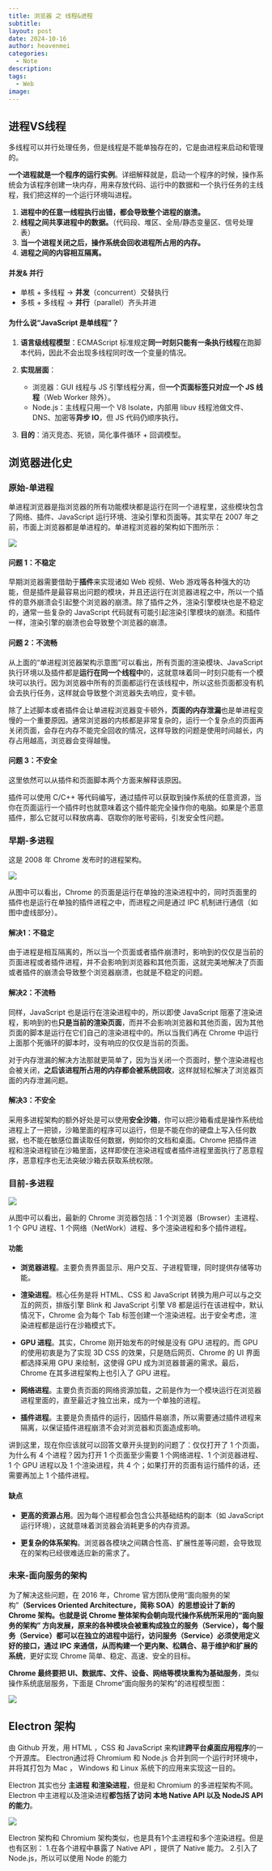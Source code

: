 ```yaml
---
title: 浏览器 之 线程&进程
subtitle: 
layout: post
date: 2024-10-16
author: heavenmei
categories:
  - Note
description: 
tags:
  - Web
image:
---
```


## 进程VS线程

多线程可以并行处理任务，但是线程是不能单独存在的，它是由进程来启动和管理的。

**一个进程就是一个程序的运行实例**。详细解释就是，启动一个程序的时候，操作系统会为该程序创建一块内存，用来存放代码、运行中的数据和一个执行任务的主线程，我们把这样的一个运行环境叫进程。

1. **进程中的任意一线程执行出错，都会导致整个进程的崩溃。**
2. **线程之间共享进程中的数据。**（代码段、堆区、全局/静态变量区、信号处理表）
3. **当一个进程关闭之后，操作系统会回收进程所占用的内存。**
4. **进程之间的内容相互隔离。**

#### 并发& 并行

- 单核 + 多线程 → **并发**（concurrent）交替执行
- 多核 + 多线程 → **并行**（parallel）齐头并进

#### 为什么说“JavaScript 是单线程”？

1. **语言级线程模型**：ECMAScript 标准规定**同一时刻只能有一条执行线程**在跑脚本代码，因此不会出现多线程同时改一个变量的情况。

2. **实现层面**：
    - 浏览器：GUI 线程与 JS 引擎线程分离，但**一个页面标签只对应一个 JS 线程**（Web Worker 除外）。
    - Node.js：主线程只用一个 V8 Isolate，内部用 libuv 线程池做文件、DNS、加密等**异步 IO**，但 JS 代码仍顺序执行。
3. **目的**：消灭竞态、死锁，简化事件循环 + 回调模型。

## 浏览器进化史

### 原始-单进程

单进程浏览器是指浏览器的所有功能模块都是运行在同一个进程里，这些模块包含了网络、插件、JavaScript 运行环境、渲染引擎和页面等。其实早在 2007 年之前，市面上浏览器都是单进程的。单进程浏览器的架构如下图所示：

![](https://static001.geekbang.org/resource/image/6d/ca/6ddad2419b049b0eb2a8036f3dfff1ca.png?wh=1142*469)

#### 问题 1：不稳定

早期浏览器需要借助于**插件**来实现诸如 Web 视频、Web 游戏等各种强大的功能，但是插件是最容易出问题的模块，并且还运行在浏览器进程之中，所以一个插件的意外崩溃会引起整个浏览器的崩溃。除了插件之外，渲染引擎模块也是不稳定的，通常一些复杂的 JavaScript 代码就有可能引起渲染引擎模块的崩溃。和插件一样，渲染引擎的崩溃也会导致整个浏览器的崩溃。

#### 问题 2：不流畅

从上面的“单进程浏览器架构示意图”可以看出，所有页面的渲染模块、JavaScript 执行环境以及插件都是**运行在同一个线程中**的，这就意味着同一时刻只能有一个模块可以执行。因为浏览器中所有的页面都运行在该线程中，所以这些页面都没有机会去执行任务，这样就会导致整个浏览器失去响应，变卡顿。

除了上述脚本或者插件会让单进程浏览器变卡顿外，**页面的内存泄漏**也是单进程变慢的一个重要原因。通常浏览器的内核都是非常复杂的，运行一个复杂点的页面再关闭页面，会存在内存不能完全回收的情况，这样导致的问题是使用时间越长，内存占用越高，浏览器会变得越慢。

#### 问题 3：不安全

这里依然可以从插件和页面脚本两个方面来解释该原因。

插件可以使用 C/C++ 等代码编写，通过插件可以获取到操作系统的任意资源，当你在页面运行一个插件时也就意味着这个插件能完全操作你的电脑。如果是个恶意插件，那么它就可以释放病毒、窃取你的账号密码，引发安全性问题。

### 早期-多进程

这是 2008 年 Chrome 发布时的进程架构。

![](https://static001.geekbang.org/resource/image/cd/60/cdc9215e6c6377fc965b7fac8c3ec960.png?wh=1142*725)

从图中可以看出，Chrome 的页面是运行在单独的渲染进程中的，同时页面里的插件也是运行在单独的插件进程之中，而进程之间是通过 IPC 机制进行通信（如图中虚线部分）。

#### 解决1：不稳定

由于进程是相互隔离的，所以当一个页面或者插件崩溃时，影响到的仅仅是当前的页面进程或者插件进程，并不会影响到浏览器和其他页面，这就完美地解决了页面或者插件的崩溃会导致整个浏览器崩溃，也就是不稳定的问题。

#### 解决2：不流畅

同样，JavaScript 也是运行在渲染进程中的，所以即使 JavaScript 阻塞了渲染进程，影响到的也**只是当前的渲染页面**，而并不会影响浏览器和其他页面，因为其他页面的脚本是运行在它们自己的渲染进程中的。所以当我们再在 Chrome 中运行上面那个死循环的脚本时，没有响应的仅仅是当前的页面。

对于内存泄漏的解决方法那就更简单了，因为当关闭一个页面时，整个渲染进程也会被关闭，**之后该进程所占用的内存都会被系统回收**，这样就轻松解决了浏览器页面的内存泄漏问题。

#### 解决3：不安全

采用多进程架构的额外好处是可以使用**安全沙箱**，你可以把沙箱看成是操作系统给进程上了一把锁，沙箱里面的程序可以运行，但是不能在你的硬盘上写入任何数据，也不能在敏感位置读取任何数据，例如你的文档和桌面。Chrome 把插件进程和渲染进程锁在沙箱里面，这样即使在渲染进程或者插件进程里面执行了恶意程序，恶意程序也无法突破沙箱去获取系统权限。

### 目前-多进程

![](https://static001.geekbang.org/resource/image/b6/fc/b61cab529fa31301bde290813b4587fc.png?wh=1142*494)

从图中可以看出，最新的 Chrome 浏览器包括：1 个浏览器（Browser）主进程、1 个 GPU 进程、1 个网络（NetWork）进程、多个渲染进程和多个插件进程。

#### 功能

- **浏览器进程**。主要负责界面显示、用户交互、子进程管理，同时提供存储等功能。

- **渲染进程**。核心任务是将 HTML、CSS 和 JavaScript 转换为用户可以与之交互的网页，排版引擎 Blink 和 JavaScript 引擎 V8 都是运行在该进程中，默认情况下，Chrome 会为每个 Tab 标签创建一个渲染进程。出于安全考虑，渲染进程都是运行在沙箱模式下。

- **GPU 进程**。其实，Chrome 刚开始发布的时候是没有 GPU 进程的。而 GPU 的使用初衷是为了实现 3D CSS 的效果，只是随后网页、Chrome 的 UI 界面都选择采用 GPU 来绘制，这使得 GPU 成为浏览器普遍的需求。最后，Chrome 在其多进程架构上也引入了 GPU 进程。

- **网络进程**。主要负责页面的网络资源加载，之前是作为一个模块运行在浏览器进程里面的，直至最近才独立出来，成为一个单独的进程。

- **插件进程**。主要是负责插件的运行，因插件易崩溃，所以需要通过插件进程来隔离，以保证插件进程崩溃不会对浏览器和页面造成影响。

讲到这里，现在你应该就可以回答文章开头提到的问题了：仅仅打开了 1 个页面，为什么有 4 个进程？因为打开 1 个页面至少需要 1 个网络进程、1 个浏览器进程、1 个 GPU 进程以及 1 个渲染进程，共 4 个；如果打开的页面有运行插件的话，还需要再加上 1 个插件进程。

#### 缺点

- **更高的资源占用**。因为每个进程都会包含公共基础结构的副本（如 JavaScript 运行环境），这就意味着浏览器会消耗更多的内存资源。

- **更复杂的体系架构**。浏览器各模块之间耦合性高、扩展性差等问题，会导致现在的架构已经很难适应新的需求了。

### 未来-面向服务的架构

为了解决这些问题，在 2016 年，Chrome 官方团队使用“面向服务的架构”**（Services Oriented Architecture，简称 SOA）**的思想设计了新的 Chrome 架构。也就是说 Chrome 整体架构会朝向现代操作系统所采用的“面向服务的架构” 方向发展，原来的各种模块会被重构成独立的服务（Service），每个服务（Service）都可以在独立的进程中运行，访问服务（Service）必须使用定义好的接口，通过 IPC 来通信，从而构建一个**更内聚、松耦合、易于维护和扩展的系统**，更好实现 Chrome 简单、稳定、高速、安全的目标。

**Chrome 最终要把 UI、数据库、文件、设备、网络等模块重构为基础服务**，类似操作系统底层服务，下面是 Chrome“面向服务的架构”的进程模型图：

![](https://static001.geekbang.org/resource/image/32/2a/329658fe821252db47b0964037a1de2a.png?wh=1142*582)

## Electron 架构

由 Github 开发，用 HTML ，CSS 和 JavaScript 来构建**跨平台桌面应用程序**的一个开源库。 Electron通过将 Chromium 和 Node.js 合并到同一个运行时环境中，并将其打包为 Mac ， Windows 和 Linux 系统下的应用来实现这一目的。


Electron 其实也分 **主进程 和渲染进程**，但是和 Chromium 的多进程架构不同。Electron 中主进程以及渲染进程**都包括了访问 本地 Native API 以及 NodeJS API 的能力**。

![](https://tech-proxy.bytedance.net/tos/images/1616384085574_7abb45f0482ee834347cdf8b761fd1a2)

Electron 架构和 Chromium 架构类似，也是具有1个主进程和多个渲染进程。但是也有区别： 1.在各个进程中暴露了 Native API ，提供了 Native 能力。 2.引入了 Node.js，所以可以使用 Node 的能力
